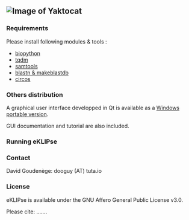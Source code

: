 ## ![Image of Yaktocat](http://163.172.45.124/uploads/eklipse.png)


### Requirements
Please install following modules & tools :
- [biopython](https://github.com/biopython/biopython)
- [tqdm](https://github.com/tqdm/tqdm)
- [samtools](https://github.com/samtools/samtools)
- [blastn & makeblastdb](http://ftp.ncbi.nlm.nih.gov/blast/executables/blast+/LATEST/)
- [circos](http://circos.ca/software/download/)


### Others distribution
A graphical user interface developped in Qt is available as a [Windows portable version](http://163.172.45.124/uploads/eKLIPse_beta-0-2_winPortable.zip).

GUI documentation and tutorial are also included.




### Running eKLIPse





### Contact
David Goudenège: dooguy (AT) tuta.io


### License
eKLIPse is available under the GNU Affero General Public License v3.0.

Please cite: .......


